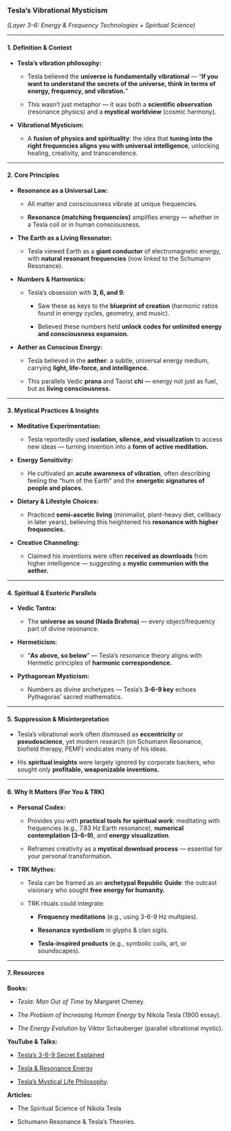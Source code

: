 ### **Tesla’s Vibrational Mysticism**

_(Layer 3–6: Energy & Frequency Technologies + Spiritual Science)_

---

#### **1. Definition & Context**

- **Tesla’s vibration philosophy:**
    
    - Tesla believed the **universe is fundamentally vibrational** — “**If you want to understand the secrets of the universe, think in terms of energy, frequency, and vibration.**”
        
    - This wasn’t just metaphor — it was both a **scientific observation** (resonance physics) and a **mystical worldview** (cosmic harmony).
        
- **Vibrational Mysticism:**
    
    - A **fusion of physics and spirituality**: the idea that **tuning into the right frequencies aligns you with universal intelligence**, unlocking healing, creativity, and transcendence.
        

---

#### **2. Core Principles**

- **Resonance as a Universal Law:**
    
    - All matter and consciousness vibrate at unique frequencies.
        
    - **Resonance (matching frequencies)** amplifies energy — whether in a Tesla coil or in human consciousness.
        
- **The Earth as a Living Resonator:**
    
    - Tesla viewed Earth as a **giant conductor** of electromagnetic energy, with **natural resonant frequencies** (now linked to the Schumann Resonance).
        
- **Numbers & Harmonics:**
    
    - Tesla’s obsession with **3, 6, and 9**:
        
        - Saw these as keys to the **blueprint of creation** (harmonic ratios found in energy cycles, geometry, and music).
            
        - Believed these numbers held **unlock codes for unlimited energy and consciousness expansion.**
            
- **Aether as Conscious Energy:**
    
    - Tesla believed in the **aether**: a subtle, universal energy medium, carrying **light, life-force, and intelligence.**
        
    - This parallels Vedic **prana** and Taoist **chi** — energy not just as fuel, but as **living consciousness.**
        

---

#### **3. Mystical Practices & Insights**

- **Meditative Experimentation:**
    
    - Tesla reportedly used **isolation, silence, and visualization** to access new ideas — turning invention into a **form of active meditation.**
        
- **Energy Sensitivity:**
    
    - He cultivated an **acute awareness of vibration**, often describing feeling the “hum of the Earth” and the **energetic signatures of people and places.**
        
- **Dietary & Lifestyle Choices:**
    
    - Practiced **semi-ascetic living** (minimalist, plant-heavy diet, celibacy in later years), believing this heightened his **resonance with higher frequencies.**
        
- **Creative Channeling:**
    
    - Claimed his inventions were often **received as downloads** from higher intelligence — suggesting a **mystic communion with the aether.**
        

---

#### **4. Spiritual & Esoteric Parallels**

- **Vedic Tantra:**
    
    - The **universe as sound (Nada Brahma)** — every object/frequency part of divine resonance.
        
- **Hermeticism:**
    
    - “**As above, so below**” — Tesla’s resonance theory aligns with Hermetic principles of **harmonic correspondence.**
        
- **Pythagorean Mysticism:**
    
    - Numbers as divine archetypes — Tesla’s **3-6-9 key** echoes Pythagoras’ sacred mathematics.
        

---

#### **5. Suppression & Misinterpretation**

- Tesla’s vibrational work often dismissed as **eccentricity** or **pseudoscience**, yet modern research (on Schumann Resonance, biofield therapy, PEMF) vindicates many of his ideas.
    
- His **spiritual insights** were largely ignored by corporate backers, who sought only **profitable, weaponizable inventions.**
    

---

#### **6. Why It Matters (For You & TRK)**

- **Personal Codex:**
    
    - Provides you with **practical tools for spiritual work**: meditating with frequencies (e.g., 7.83 Hz Earth resonance), **numerical contemplation (3-6-9)**, and **energy visualization**.
        
    - Reframes creativity as a **mystical download process** — essential for your personal transformation.
        
- **TRK Mythos:**
    
    - Tesla can be framed as an **archetypal Republic Guide**: the outcast visionary who sought **free energy for humanity.**
        
    - TRK rituals could integrate:
        
        - **Frequency meditations** (e.g., using 3-6-9 Hz multiples).
            
        - **Resonance symbolism** in glyphs & clan sigils.
            
        - **Tesla-inspired products** (e.g., symbolic coils, art, or soundscapes).
            

---

#### **7. Resources**

**Books:**

- _Tesla: Man Out of Time_ by Margaret Cheney.
    
- _The Problem of Increasing Human Energy_ by Nikola Tesla (1900 essay).
    
- _The Energy Evolution_ by Viktor Schauberger (parallel vibrational mystic).
    

**YouTube & Talks:**

- [Tesla’s 3-6-9 Secret Explained](https://www.youtube.com/watch?v=U4pE-8A1Ptg)
    
- [Tesla & Resonance Energy](https://www.youtube.com/watch?v=F6dj5u4cQqU)
    
- [Tesla’s Mystical Life Philosophy](https://www.youtube.com/watch?v=YdKp5FivNQU).
    

**Articles:**

- The Spiritual Science of Nikola Tesla
    
- Schumann Resonance & Tesla’s Theories.